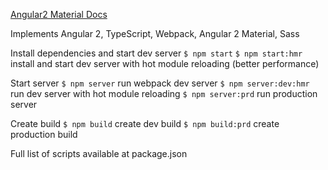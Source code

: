 [Angular2 Material Docs](https://github.com/angular/material2/wiki/Design-doc-directory)

Implements Angular 2, TypeScript, Webpack, Angular 2 Material, Sass

Install dependencies and start dev server
`$ npm start`
`$ npm start:hmr` install and start dev server with hot module reloading (better performance)

Start server
`$ npm server` run webpack dev server
`$ npm server:dev:hmr` run dev server with hot module reloading
`$ npm server:prd` run production server

Create build
`$ npm build` create dev build
`$ npm build:prd` create production build

Full list of scripts available at package.json
